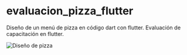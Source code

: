 # evaluacion_pizza_flutter
Diseño de un menú de pizza en código dart con flutter. Evaluación de capacitación en flutter.

![Diseño de pizza](https://user-images.githubusercontent.com/72058362/220248340-0553ea27-5aea-41aa-b4c6-236173d3d09e.jpeg)
